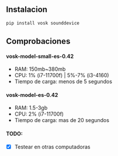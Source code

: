 ## Instalacion
```bash
pip install vosk sounddevice
```

## Comprobaciones

#### vosk-model-small-es-0.42 
  - RAM: 150mb~380mb
  - CPU: 1% (i7-11700f) | 5%-7% (i3-4160)
  - Tiempo de carga: menos de 5 segundos

#### vosk-model-es-0.42
  - RAM: 1.5-3gb
  - CPU: 2% (i7-11700f)
  - Tiempo de carga: mas de 20 segundos

#### TODO:
- [x] Testear en otras computadoras 